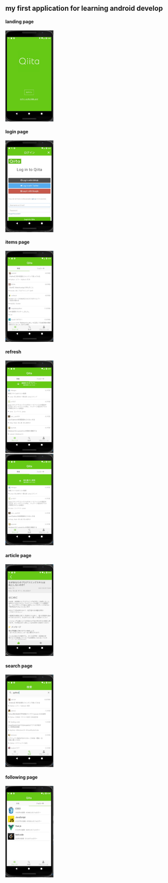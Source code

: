 ## my first application for learning android develop

#### landing page
<img src="./images/landing.jpeg" width="150px"/><br/>

#### login page
<img src="./images/login.jpeg" width="150px"/><br/>

#### items page
<img src="./images/items.jpeg" width="150px"/><br/>

#### refresh
<img src="./images/refresh1.png" width="150px"/><br/>
<img src="./images/refresh2.png" width="150px"/><br/>

#### article page
<img src="./images/article.jpeg" width="150px"/><br/>

#### search page
<img src="./images/search.jpeg" width="150px"/><br/>

#### following page
<img src="./images/following.jpeg" width="150px"/><br/>
